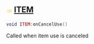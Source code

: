 ## ![shared](.gitbook/assets/shared.png) [ITEM](home/ITEM)



```lua
void ITEM:onCancelUse()
```

Called when item use is canceled



